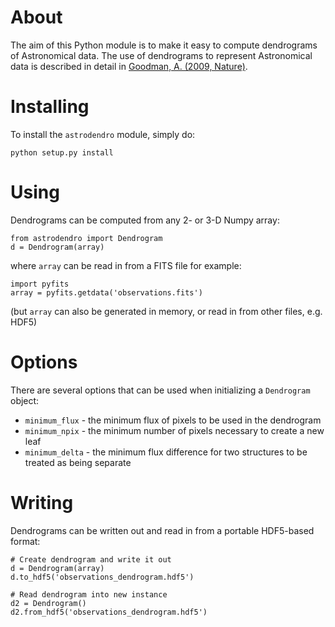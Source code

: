 About
=====

The aim of this Python module is to make it easy to compute dendrograms
of Astronomical data. The use of dendrograms to represent Astronomical
data is described in detail in [Goodman, A. (2009,
Nature)](http://adsabs.harvard.edu/abs/2009Natur.457...63G).

Installing
==========

To install the ``astrodendro`` module, simply do:

    python setup.py install

Using
=====

Dendrograms can be computed from any 2- or 3-D Numpy array:

    from astrodendro import Dendrogram
    d = Dendrogram(array)

where ``array`` can be read in from a FITS file for example:

    import pyfits
    array = pyfits.getdata('observations.fits')

(but ``array`` can also be generated in memory, or read in from other
files, e.g. HDF5)

Options
=======

There are several options that can be used when initializing a
``Dendrogram`` object:

* ``minimum_flux`` - the minimum flux of pixels to be used in the
  dendrogram
* ``minimum_npix`` - the minimum number of pixels necessary to create a
  new leaf
* ``minimum_delta`` - the minimum flux difference for two structures to
  be treated as being separate

Writing
=======

Dendrograms can be written out and read in from a portable HDF5-based
format:

    # Create dendrogram and write it out
    d = Dendrogram(array)
    d.to_hdf5('observations_dendrogram.hdf5')

    # Read dendrogram into new instance
    d2 = Dendrogram()
    d2.from_hdf5('observations_dendrogram.hdf5')
